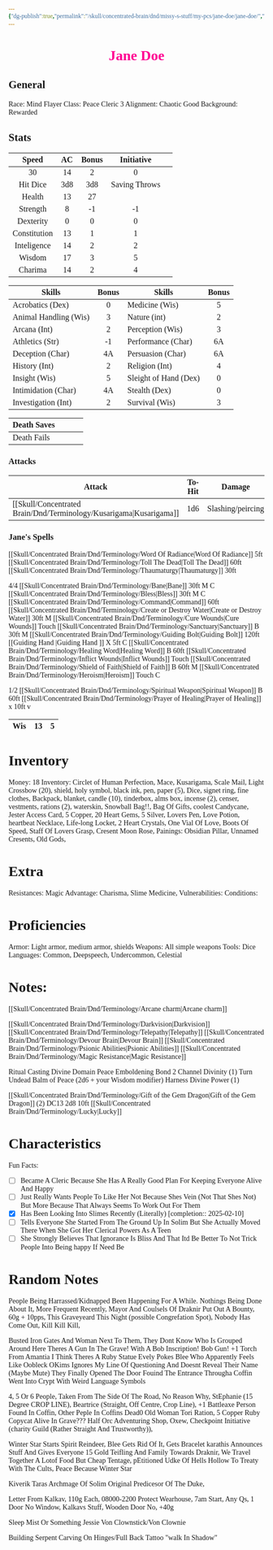 ```yaml
---
{"dg-publish":true,"permalink":"/skull/concentrated-brain/dnd/missy-s-stuff/my-pcs/jane-doe/jane-doe/","tags":["Tagless"],"noteIcon":""}
---
```


<style id="Force_Custom_Fonts" type="text/css">@font-face{font-style:normal;font-family:"Merriweather";src:local("Merriweather")}@font-face{font-style:bolder;font-family:"Merriweather";src:local("Merriweather")}@font-face{font-style:normal;font-family:"Merriweather";src:local("Merriweather");unicode-range:U+0-FF,U+2E80-9FFF,U+F900-FAFF,U+FE30-FE4F,U+20000-2FA1F}@font-face{font-style:bolder;font-family:"Merriweather";src:local("Merriweather");unicode-range:U+0-FF,U+2E80-9FFF,U+F900-FAFF,U+FE30-FE4F,U+20000-2FA1F}@font-face{font-style:normal;font-family:"Merriweather";src:local("Merriweather");unicode-range:U+0-FF}@font-face{font-style:bolder;font-family:"Merriweather";src:local("Merriweather");unicode-range:U+0-FF}:not(pre):not(code):not(textarea):not(tt):not(kbd):not(samp):not(var){font-family:"Merriweather"!important}pre,code,textarea,tt,kbd,samp,var{font-family:monospace!important}pre *,code *,textarea *,tt *,kbd *,samp *,var *{font-family:monospace!important}</style>


# <center><span style="color:#FF0093">Jane Doe </span></center>




## General
 Race:  Mind Flayer
 Class: Peace Cleric 3
 Alignment: Chaotic Good
 Background: Rewarded


## Stats

|    Speed     | AC  | Bonus |  Initiative   |     |
| :----------: | :-: | :---: | :-----------: | --- |
|      30      | 14  |   2   |       0       |     |
|   Hit Dice   | 3d8 |  3d8  | Saving Throws |     |
|    Health    | 13  |  27   |             |     |
|   Strength   |  8  |  -1   |      -1       |     |
|  Dexterity   |  0  |   0   |       0       |     |
| Constitution | 13  |   1   |       1       |     |
| Inteligence  | 14  |   2   |       2       |     |
|    Wisdom    | 17  |   3   |       5       |     |
|   Charima    | 14  |   2   |       4       |     |

| Skills                | Bonus | Skills                | Bonus |
| --------------------- | :---: | --------------------- | :---: |
| Acrobatics (Dex)      |    0   | Medicine (Wis)        |5       |
| Animal Handling (Wis) |     3  | Nature (int)          | 2      |
| Arcana (Int)          |      2 | Perception (Wis)      |  3     |
| Athletics (Str)       |       -1| Performance (Char)    |  6A     |
| Deception (Char)      | 4A      | Persuasion (Char)     |    6A   |
| History (Int)         |  2     | Religion (Int)        |     4  |
| Insight (Wis)         |   5    | Sleight of Hand (Dex) | 0      |
| Intimidation (Char)   |    4A   | Stealth (Dex)         |  0     |
| Investigation (Int)   |     2  | Survival (Wis)        |   3    |

| Death Saves  |     |     |     |
| ------------ | --- | --- | --- |
| Death Fails |     |     |     |
### Attacks

| Attack         | To-Hit | Damage            |
| -------------- | ------ | ----------------- |
| [[Skull/Concentrated Brain/Dnd/Terminology/Kusarigama\|Kusarigama]] | 1d6    | Slashing/peircing |

### Jane's Spells
[[Skull/Concentrated Brain/Dnd/Terminology/Word Of Radiance\|Word Of Radiance]] 5ft
[[Skull/Concentrated Brain/Dnd/Terminology/Toll The Dead\|Toll The Dead]] 60ft
[[Skull/Concentrated Brain/Dnd/Terminology/Thaumaturgy\|Thaumaturgy]] 30ft

4/4
[[Skull/Concentrated Brain/Dnd/Terminology/Bane\|Bane]] 30ft M C
[[Skull/Concentrated Brain/Dnd/Terminology/Bless\|Bless]] 30ft M C
[[Skull/Concentrated Brain/Dnd/Terminology/Command\|Command]] 60ft
[[Skull/Concentrated Brain/Dnd/Terminology/Create or Destroy Water\|Create or Destroy Water]] 30ft M
[[Skull/Concentrated Brain/Dnd/Terminology/Cure Wounds\|Cure Wounds]] Touch 
[[Skull/Concentrated Brain/Dnd/Terminology/Sanctuary\|Sanctuary]] B 30ft M
[[Skull/Concentrated Brain/Dnd/Terminology/Guiding Bolt\|Guiding Bolt]] 120ft
[[Guiding Hand \|Guiding Hand ]] X 5ft C
[[Skull/Concentrated Brain/Dnd/Terminology/Healing Word\|Healing Word]] B 60ft
[[Skull/Concentrated Brain/Dnd/Terminology/Inflict Wounds\|Inflict Wounds]] Touch
[[Skull/Concentrated Brain/Dnd/Terminology/Shield of Faith\|Shield of Faith]] B 60ft M
[[Skull/Concentrated Brain/Dnd/Terminology/Heroism\|Heroism]] Touch C

1/2
[[Skull/Concentrated Brain/Dnd/Terminology/Spiritual Weapon\|Spiritual Weapon]] B 60ft
[[Skull/Concentrated Brain/Dnd/Terminology/Prayer of Healing\|Prayer of Healing]] x 10ft v

| Wis|    13 |    5 |
| ------------ | --- | --- |

# Inventory

Money: 18
Inventory: Circlet of Human Perfection, Mace, Kusarigama, Scale Mail, Light Crossbow (20), shield, holy symbol, black ink, pen, paper (5), Dice, signet ring, fine clothes, Backpack, blanket, candle (10), tinderbox, alms box, incense (2), censer, vestments, rations (2), waterskin, Snowball Bag!!, Bag Of Gifts, coolest Candycane, Jester Access Card, 5 Copper, 20 Heart Gems, 5 Silver, Lovers Pen, Love Potion, heartbeat Necklace, Life-long Locket, 2 Heart Crystals, One Vial Of Love, Boots Of Speed, Staff Of Lovers Grasp, Cresent Moon Rose, 
Painings: Obsidian Pillar, Unnamed Cresents, Old Gods,
# Extra
Resistances: Magic
Advantage: Charisma, Slime Medicine, 
Vulnerabilities: 
Conditions: 
  

# Proficiencies
		
Armor:  Light armor, medium armor, shields
Weapons:  All simple weapons
Tools: Dice
Languages: Common, Deepspeech, Undercommon, Celestial

# Notes: 

[[Skull/Concentrated Brain/Dnd/Terminology/Arcane charm\|Arcane charm]]

[[Skull/Concentrated Brain/Dnd/Terminology/Darkvision\|Darkvision]]
[[Skull/Concentrated Brain/Dnd/Terminology/Telepathy\|Telepathy]]
[[Skull/Concentrated Brain/Dnd/Terminology/Devour Brain\|Devour Brain]]
[[Skull/Concentrated Brain/Dnd/Terminology/Psionic Abilities\|Psionic Abilities]]
	[[Skull/Concentrated Brain/Dnd/Terminology/Magic Resistance\|Magic Resistance]]

Ritual Casting
Divine Domain
	Peace
Emboldening Bond 2
Channel Divinity (1)
  Turn Undead
  Balm of Peace (2d6 + your Wisdom modifier)
Harness Divine Power (1)

[[Skull/Concentrated Brain/Dnd/Terminology/Gift of the Gem Dragon\|Gift of the Gem Dragon]] (2) DC13 2d8 10ft
[[Skull/Concentrated Brain/Dnd/Terminology/Lucky\|Lucky]]


# Characteristics 

Fun Facts:
- [ ] Became A Cleric Because She Has A Really Good Plan For Keeping Everyone Alive And Happy
- [ ] Just Really Wants People To Like Her Not Because Shes Vein (Not That Shes Not) But More Because That Always Seems To Work Out For Them
- [x] Has Been Looking Into Slimes Recently (Literally)  [completion:: 2025-02-10]
- [ ] Tells Everyone She Started From The Ground Up In Solim But She Actually Moved There When She Got Her Clerical Powers As A Teen
- [ ] She Strongly Believes That Ignorance Is Bliss And That Itd Be Better To Not Trick People Into Being happy If Need Be

# Random Notes
People Being Harrassed/Kidnapped
	Been Happening For A While. Nothings Being Done About It, More Frequent Recently, Mayor And Coulsels Of Draknir Put Out A Bounty, 60g + 10pps, This Graveyeard This Night (possible Congrefation Spot), Nobody Has Come Out, Kill Kill Kill, 

Busted Iron Gates And Woman Next To Them,
They Dont Know Who Is Grouped Around Here
Theres A Gun In The Grave!
With A Bob Inscription! Bob Gun!
+1 Torch From Amantia
I Think Theres A Ruby Statue
Evely Pokes Blee Who Apparently Feels Like Oobleck
OKims Ignores My Line Of Questioning And Doesnt Reveal Their Name (Maybe Mute)
They Finally Opened The Door
Fouind The Entrance Througha Coffin
Went Into Crypt With Weird Language Symbols

4, 5 Or 6 People, Taken From The Side Of The Road, No Reason Why, 
StEphanie (15 Degree CROP LINE),  Beartrice (Straight, Off Centre, Crop Line),
+1 Battleaxe
Person Found In Coffin, Other Peple In Coffins Dead0
Old Woman Tori
Ration, 5 Copper
Ruby Copycat Alive In Grave???
Half Orc Adventuring Shop, Oxew, Checkpoint Initiative (charity Guild (Rather Straight And Trustworthy)), 

Winter Star Starts
Spirit Reindeer, Blee Gets Rid Of It, Gets Bracelet
karathis Announces Stuff And Gives Everyone 15 Gold
Teifling And Family Towards Draknir, We Travel Together
A Lotof Food But Cheap Tentage, 
pEtitioned Udke Of Hells Hollow To Treaty With The Cults, 
Peace Because Winter Star

Kiverik Taras Archmage Of Solim Original Predicesor Of The Duke, 

Letter From Kalkav, 110g Each, 08000-2200 Protect Wearhouse, 7am Start, Any Qs, 1 Door No Window, Kalkavs Stuff, Wooden Door No, +40g

Sleep Mist Or Something
Jessie Von Clownstick/Von Clownie

Building Serpent Carving On Hinges/Full Back Tattoo  "walk In Shadow"